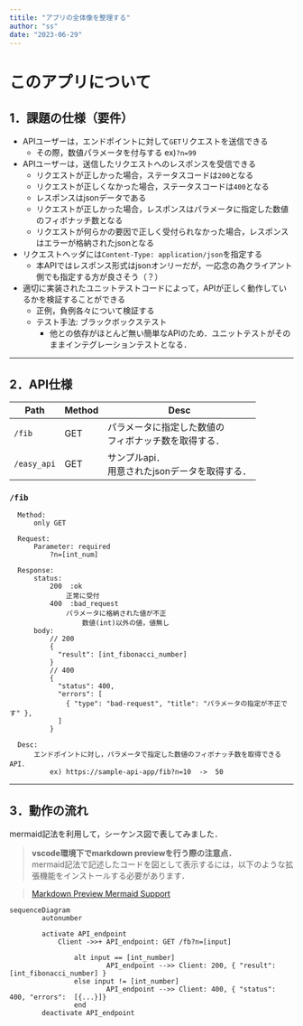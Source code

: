 ```yaml
---
titile: "アプリの全体像を整理する"
author: "ss"
date: "2023-06-29"
---
```


# このアプリについて

## 1．課題の仕様（要件）
* APIユーザーは，エンドポイントに対して`GET`リクエストを送信できる
  * その際，数値パラメータを付与する  ex)`?n=99`
* APIユーザーは，送信したリクエストへのレスポンスを受信できる
  * リクエストが正しかった場合，ステータスコードは`200`となる
  * リクエストが正しくなかった場合，ステータスコードは`400`となる
  * レスポンスはjsonデータである
  * リクエストが正しかった場合，レスポンスはパラメータに指定した数値のフィボナッチ数となる
  * リクエストが何らかの要因で正しく受付られなかった場合，レスポンスはエラーが格納されたjsonとなる
* リクエストヘッダには`Content-Type: application/json`を指定する
  * 本APIではレスポンス形式はjsonオンリーだが，一応念の為クライアント側でも指定する方が良さそう（？）
* 適切に実装されたユニットテストコードによって，APIが正しく動作しているかを検証することができる
  * 正例，負例各々について検証する
  * テスト手法: ブラックボックステスト
    * 他との依存がほとんど無い簡単なAPIのため．ユニットテストがそのままインテグレーションテストとなる．

---

## 2．API仕様
| Path | Method | Desc |
| ---- | ------ | ---- |
|`/fib` | GET   | パラメータに指定した数値の<br />フィボナッチ数を取得する． |
| `/easy_api` | GET |  サンプルapi．<br />用意されたjsonデータを取得する． |


### `/fib`
```
  Method:
      only GET

  Request:
      Parameter: required
          ?n=[int_num]

  Response:
      status:
          200  :ok
              正常に受付
          400  :bad_request
              パラメータに格納された値が不正
                  数値(int)以外の値，値無し
      body:
          // 200
          {
            "result": [int_fibonacci_number]
          }
          // 400
          {
            "status": 400,
            "errors": [
              { "type": "bad-request", "title": "パラメータの指定が不正です" },
            ]
          }
      
  Desc:
      エンドポイントに対し，パラメータで指定した数値のフィボナッチ数を取得できるAPI．
          ex) https://sample-api-app/fib?n=10  ->  50
```

---

## 3．動作の流れ
mermaid記法を利用して，シーケンス図で表してみました．

> **vscode環境下でmarkdown previewを行う際の注意点．**  
mermaid記法で記述したコードを図として表示するには，以下のような拡張機能をインストールする必要があります．  

> [Markdown Preview Mermaid Support](https://marketplace.visualstudio.com/items?itemName=bpruitt-goddard.mermaid-markdown-syntax-highlighting)


```mermaid
sequenceDiagram
		autonumber
		
		activate API_endpoint
		    Client ->>+ API_endpoint: GET /fb?n=[input]
		
				alt input == [int_number]
						API_endpoint -->> Client: 200, { "result": [int_fibonacci_number] }
				else input != [int_number]
						API_endpoint -->> Client: 400, { "status": 400, "errors":  [{...}]}
				end
		deactivate API_endpoint
```

